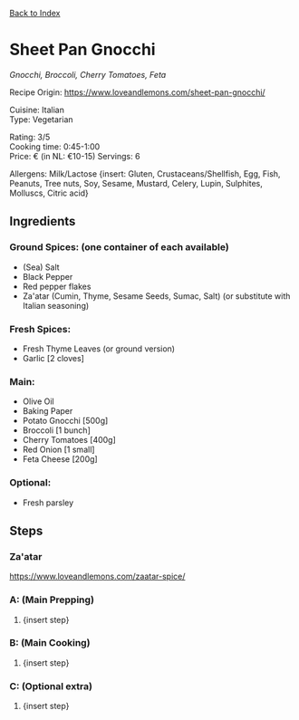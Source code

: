 [Back to Index](/index.md)

# Sheet Pan Gnocchi
*Gnocchi, Broccoli, Cherry Tomatoes, Feta*  
<!-- *{Insert general description}* -->

Recipe Origin: https://www.loveandlemons.com/sheet-pan-gnocchi/

Cuisine: Italian  
Type: Vegetarian

Rating: 3/5  
Cooking time: 0:45-1:00  
Price: € (in NL: €10-15)
Servings: 6  

Allergens: Milk/Lactose {insert: Gluten, Crustaceans/Shellfish, Egg, Fish, Peanuts, Tree nuts, Soy, Sesame, Mustard, Celery, Lupin, Sulphites, Molluscs, Citric acid}

## Ingredients
### Ground Spices: (one container of each available)
- (Sea) Salt
- Black Pepper
- Red pepper flakes
- Za'atar (Cumin, Thyme, Sesame Seeds, Sumac, Salt) (or substitute with Italian seasoning)

### Fresh Spices:
- Fresh Thyme Leaves (or ground version)
- Garlic [2 cloves]

### Main:
- Olive Oil
- Baking Paper
- Potato Gnocchi [500g]
- Broccoli [1 bunch]
- Cherry Tomatoes [400g]
- Red Onion [1 small]
- Feta Cheese [200g]

### Optional:
- Fresh parsley

## Steps

### Za'atar 
https://www.loveandlemons.com/zaatar-spice/


### A: (Main Prepping)
1. {insert step}


### B: (Main Cooking)
1. {insert step}

### C: (Optional extra)
1. {insert step}